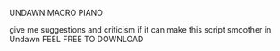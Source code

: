 UNDAWN MACRO PIANO

give me suggestions and criticism if it can make this script smoother in Undawn
FEEL FREE TO DOWNLOAD

